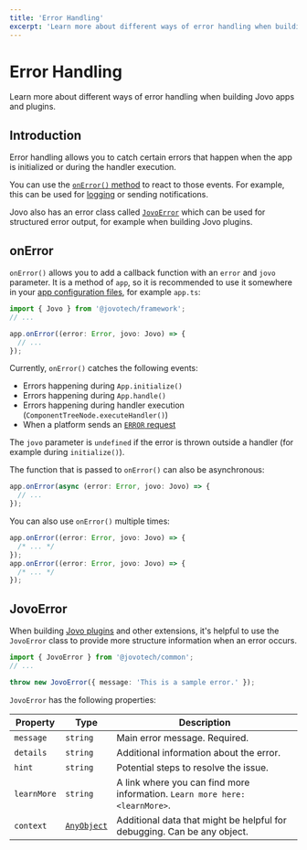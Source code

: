 ```yaml
---
title: 'Error Handling'
excerpt: 'Learn more about different ways of error handling when building Jovo apps and plugins.'
---
```


# Error Handling

Learn more about different ways of error handling when building Jovo apps and plugins.

## Introduction

Error handling allows you to catch certain errors that happen when the app is initialized or during the handler execution.

You can use the [`onError()` method](#onerror) to react to those events. For example, this can be used for [logging](https://www.jovo.tech/docs/logging) or sending notifications.

Jovo also has an error class called [`JovoError`](#jovoerror) which can be used for structured error output, for example when building Jovo plugins.

## onError

`onError()` allows you to add a callback function with an `error` and `jovo` parameter. It is a method of `app`, so it is recommended to use it somewhere in your [app configuration files](./app-config.md), for example `app.ts`:

```typescript
import { Jovo } from '@jovotech/framework';
// ...

app.onError((error: Error, jovo: Jovo) => {
  // ...
});
```

Currently, `onError()` catches the following events:

- Errors happening during `App.initialize()`
- Errors happening during `App.handle()`
- Errors happening during handler execution (`ComponentTreeNode.executeHandler()`)
- When a platform sends an [`ERROR` request](https://www.jovo.tech/docs/input#error)

The `jovo` parameter is `undefined` if the error is thrown outside a handler (for example during `initialize()`).

The function that is passed to `onError()` can also be asynchronous:

```typescript
app.onError(async (error: Error, jovo: Jovo) => {
  // ...
});
```

You can also use `onError()` multiple times:

```typescript
app.onError((error: Error, jovo: Jovo) => {
  /* ... */
});
app.onError((error: Error, jovo: Jovo) => {
  /* ... */
});
```

## JovoError

When building [Jovo plugins](https://www.jovo.tech/docs/plugins) and other extensions, it's helpful to use the `JovoError` class to provide more structure information when an error occurs.

```typescript
import { JovoError } from '@jovotech/common';
// ...

throw new JovoError({ message: 'This is a sample error.' });
```

`JovoError` has the following properties:

| Property    | Type                                                                                         | Description                                                                 |
| ----------- | -------------------------------------------------------------------------------------------- | --------------------------------------------------------------------------- |
| `message`   | `string`                                                                                     | Main error message. Required.                                               |
| `details`   | `string`                                                                                     | Additional information about the error.                                     |
| `hint`      | `string`                                                                                     | Potential steps to resolve the issue.                                       |
| `learnMore` | `string`                                                                                     | A link where you can find more information. `Learn more here: <learnMore>`. |
| `context`   | [`AnyObject`](https://github.com/jovotech/jovo-framework/blob/v4/latest/common/src/index.ts) | Additional data that might be helpful for debugging. Can be any object.     |
